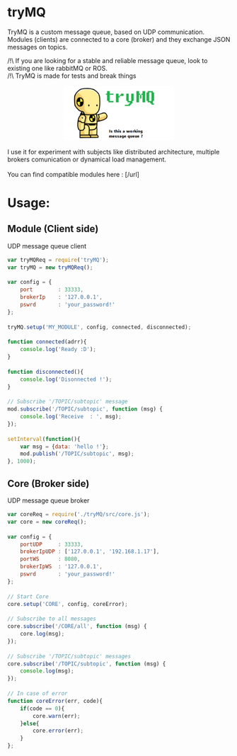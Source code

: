 # tryMQ

TryMQ is a custom message queue, based on UDP communication.<br>
Modules (clients) are connected to a core (broker) and they exchange JSON messages on topics.

/!\ If you are looking for a stable and reliable message queue, look to existing one like rabbitMQ or ROS.<br>
/!\ TryMQ is made for tests and break things
<p align="center">
	<img src="https://raw.githubusercontent.com/dtanguy/tryMQ/master/img/crash_logo2.png" width="50%">
</p>

I use it for experiment with subjects like distributed architecture, multiple brokers comunication or dynamical load management.
<br>
<br>
You can find compatible modules here : [/url]


# Usage:

## Module (Client side)

UDP message queue client 

```js
var tryMQReq = require('tryMQ');
var tryMQ = new tryMQReq();

var config = {
	port 		: 33333,
	brokerIp 	: '127.0.0.1',
	pswrd 		: 'your_password!'
};

tryMQ.setup('MY_MODULE', config, connected, disconnected);

function connected(adrr){
	console.log('Ready :D');
}

function disconnected(){
	console.log('Disonnected !');
}

// Subscribe '/TOPIC/subtopic' message
mod.subscribe('/TOPIC/subtopic', function (msg) {
	console.log('Receive  : ', msg);
});

setInterval(function(){
	var msg = {data: 'hello !'};
	mod.publish('/TOPIC/subtopic', msg);
}, 1000);
```

## Core (Broker side)

UDP message queue broker

```js
var coreReq = require('./tryMQ/src/core.js');
var core = new coreReq();

var config = {
	portUDP 	: 33333,
	brokerIpUDP : ['127.0.0.1', '192.168.1.17'],
	portWS 		: 8080,
	brokerIpWS 	: '127.0.0.1',
	pswrd 		: 'your_password!'
};

// Start Core
core.setup('CORE', config, coreError);

// Subscribe to all messages
core.subscribe('/CORE/all', function (msg) {
	core.log(msg);
});

// Subscribe '/TOPIC/subtopic' messages
core.subscribe('/TOPIC/subtopic', function (msg) {
	console.log(msg);
});

// In case of error
function coreError(err, code){
	if(code == 0){
		core.warn(err);
	}else{
		core.error(err);
	}
};
```

